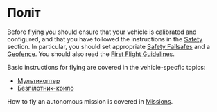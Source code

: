 # Політ

Before flying you should ensure that your vehicle is calibrated and configured, and that you have followed the instructions in the [Safety](../config/safety.md) section. In particular, you should set appropriate [Safety Failsafes](../config/safety.md) and a [Geofence](../flying/geofence.md). You should also read the [First Flight Guidelines](../flying/first_flight_guidelines.md).

Basic instructions for flying are covered in the vehicle-specfic topics:

- [Мультикоптер](../flying/basic_flying_mc.md)
- [Безпілотник-крило](../flying/basic_flying_fw.md)

How to fly an autonomous mission is covered in [Missions](../flying/missions.md).
